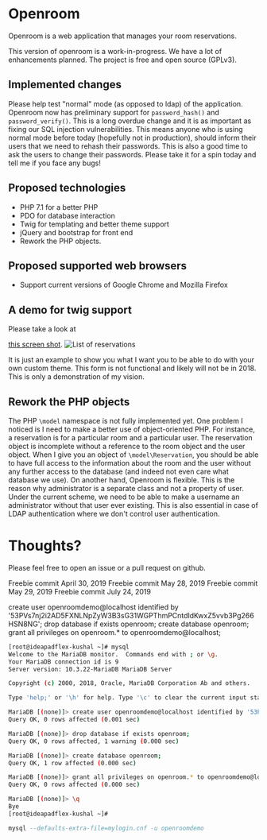 # Openroom 

Openroom is a web application that manages your room reservations.

This version of openroom is a work-in-progress. 
We have a lot of enhancements planned. 
The project is free and open source (GPLv3). 

## Implemented changes 

Please help test "normal" mode (as opposed to ldap) of the application. 
Openroom now has preliminary support for `password_hash()` and `password_verify()`. 
This is a long overdue change and it is as important as fixing our SQL injection vulnerabilities. 
This means anyone who is using normal mode before today (hopefully not in production), 
should inform their users that we need to rehash their passwords. 
This is also a good time to ask the users to change their passwords. 
Please take it for a spin today and tell me if you face any bugs! 

## Proposed technologies 

* PHP 7.1 for a better PHP 
* PDO for database interaction 
* Twig for templating and better theme support  
* jQuery and bootstrap for front end 
* Rework the PHP objects. 

## Proposed supported web browsers 

* Support current versions of Google Chrome and Mozilla Firefox 

## A demo for twig support 
Please take a look at 

[this screen shot](https://i.imgur.com/gQxtCB5.png). 
![List of reservations](https://i.imgur.com/gQxtCB5.png) 

It is just an example to show you what I want you to be able to do with your own custom theme.
This form is not functional and likely will not be in 2018. 
This is only a demonstration of my vision. 

## Rework the PHP objects 

The PHP `\model` namespace is not fully implemented yet. 
One problem I noticed is I need to make a better use of object-oriented PHP. 
For instance, a reservation is for a particular room and a particular user. 
The reservation object is incomplete without a reference to the room object and the user object. 
When I give you an object of `\model\Reservation`, you should be able to have full access 
to the information about the room and the user without any further access to the database (and indeed not even care what database we use). 
On another hand, Openroom is flexible. 
This is the reason why administrator is a separate class and not a property of user. 
Under the current scheme, we need to be able to make a username an administrator without that user ever existing. 
This is also essential in case of LDAP authentication where we don't control user authentication.  

# Thoughts? 

Please feel free to open an issue or a pull request on github. 

Freebie commit April 30, 2019 
Freebie commit May 28, 2019
Freebie commit May 29, 2019 
Freebie commit July 24, 2019

create user openroomdemo@localhost identified by '53PVs7nj2i2AD5FXNLNpZyW3B3sG31WGPThmPCntdldKwxZ5vvb3Pg266HSN8NG';
drop database if exists openroom;
create database openroom;
grant all privileges on openroom.* to openroomdemo@localhost;

```bash
[root@ideapadflex-kushal ~]# mysql
Welcome to the MariaDB monitor.  Commands end with ; or \g.
Your MariaDB connection id is 9
Server version: 10.3.22-MariaDB MariaDB Server

Copyright (c) 2000, 2018, Oracle, MariaDB Corporation Ab and others.

Type 'help;' or '\h' for help. Type '\c' to clear the current input statement.

MariaDB [(none)]> create user openroomdemo@localhost identified by '53PVs7nj2i2AD5FXNLNpZyW3B3sG31WGPThmPCntdldKwxZ5vvb3Pg266HSN8NG';
Query OK, 0 rows affected (0.001 sec)

MariaDB [(none)]> drop database if exists openroom;
Query OK, 0 rows affected, 1 warning (0.000 sec)

MariaDB [(none)]> create database openroom;
Query OK, 1 row affected (0.000 sec)

MariaDB [(none)]> grant all privileges on openroom.* to openroomdemo@localhost;
Query OK, 0 rows affected (0.000 sec)

MariaDB [(none)]> \q
Bye
[root@ideapadflex-kushal ~]# 
```

```sql
mysql --defaults-extra-file=mylogin.cnf -u openroomdemo
```
